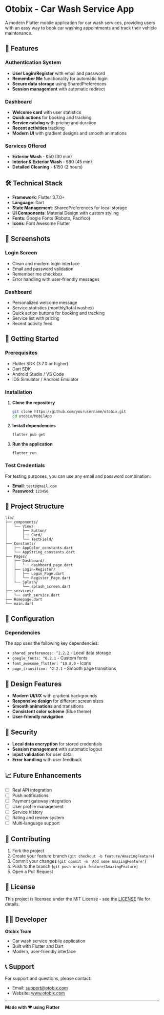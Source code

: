 # Otobix - Car Wash Service App

A modern Flutter mobile application for car wash services, providing users with an easy way to book car washing appointments and track their vehicle maintenance.

## 🚗 Features

### Authentication System
- **User Login/Register** with email and password
- **Remember Me** functionality for automatic login
- **Secure data storage** using SharedPreferences
- **Session management** with automatic redirect

### Dashboard
- **Welcome card** with user statistics
- **Quick actions** for booking and tracking
- **Service catalog** with pricing and duration
- **Recent activities** tracking
- **Modern UI** with gradient designs and smooth animations

### Services Offered
- **Exterior Wash** - ₺50 (30 min)
- **Interior & Exterior Wash** - ₺80 (45 min)
- **Detailed Cleaning** - ₺150 (2 hours)

## 🛠️ Technical Stack

- **Framework**: Flutter 3.7.0+
- **Language**: Dart
- **State Management**: SharedPreferences for local storage
- **UI Components**: Material Design with custom styling
- **Fonts**: Google Fonts (Roboto, Pacifico)
- **Icons**: Font Awesome Flutter

## 📱 Screenshots

### Login Screen
- Clean and modern login interface
- Email and password validation
- Remember me checkbox
- Error handling with user-friendly messages

### Dashboard
- Personalized welcome message
- Service statistics (monthly/total washes)
- Quick action buttons for booking and tracking
- Service list with pricing
- Recent activity feed

## 🚀 Getting Started

### Prerequisites
- Flutter SDK (3.7.0 or higher)
- Dart SDK
- Android Studio / VS Code
- iOS Simulator / Android Emulator

### Installation

1. **Clone the repository**
   ```bash
   git clone https://github.com/yourusername/otobix.git
   cd otobix/MobilApp
   ```

2. **Install dependencies**
   ```bash
   flutter pub get
   ```

3. **Run the application**
   ```bash
   flutter run
   ```

### Test Credentials
For testing purposes, you can use any email and password combination:
- **Email**: `test@gmail.com`
- **Password**: `123456`

## 📁 Project Structure

```
lib/
├── components/
│   └── View/
│       ├── Button/
│       ├── Card/
│       └── TextField/
├── Constants/
│   ├── AppColor_constants.dart
│   └── AppString_constants.dart
├── Pages/
│   ├── Dashboard/
│   │   └── dashboard_page.dart
│   ├── Login-Register/
│   │   ├── Login_Page.dart
│   │   └── Register_Page.dart
│   └── Splash/
│       └── splash_screen.dart
├── services/
│   └── auth_service.dart
├── Homepage.dart
└── main.dart
```

## 🔧 Configuration

### Dependencies
The app uses the following key dependencies:
- `shared_preferences: ^2.2.2` - Local data storage
- `google_fonts: ^6.2.1` - Custom fonts
- `font_awesome_flutter: ^10.8.0` - Icons
- `page_transition: ^2.2.1` - Smooth page transitions

## 🎨 Design Features

- **Modern UI/UX** with gradient backgrounds
- **Responsive design** for different screen sizes
- **Smooth animations** and transitions
- **Consistent color scheme** (Blue theme)
- **User-friendly navigation**

## 🔐 Security

- **Local data encryption** for stored credentials
- **Session management** with automatic logout
- **Input validation** for user data
- **Error handling** with user feedback

## 📈 Future Enhancements

- [ ] Real API integration
- [ ] Push notifications
- [ ] Payment gateway integration
- [ ] User profile management
- [ ] Service history
- [ ] Rating and review system
- [ ] Multi-language support

## 🤝 Contributing

1. Fork the project
2. Create your feature branch (`git checkout -b feature/AmazingFeature`)
3. Commit your changes (`git commit -m 'Add some AmazingFeature'`)
4. Push to the branch (`git push origin feature/AmazingFeature`)
5. Open a Pull Request

## 📄 License

This project is licensed under the MIT License - see the [LICENSE](LICENSE) file for details.

## 👨‍💻 Developer

**Otobix Team**
- Car wash service mobile application
- Built with Flutter and Dart
- Modern, user-friendly interface

## 📞 Support

For support and questions, please contact:
- Email: support@otobix.com
- Website: www.otobix.com

---

**Made with ❤️ using Flutter**
